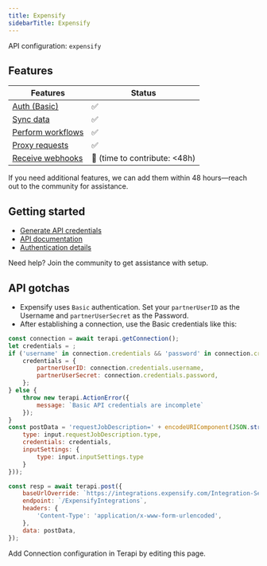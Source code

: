```yaml
---
title: Expensify
sidebarTitle: Expensify
---
```


API configuration: `expensify`

## Features

| Features | Status |
| - | - |
| [Auth (Basic)](/integrate/guides/authorize-an-api) | ✅ |
| [Sync data](/integrate/guides/sync-data-from-an-api) | ✅ |
| [Perform workflows](/integrate/guides/perform-workflows-with-an-api) | ✅ |
| [Proxy requests](/integrate/guides/proxy-requests-to-an-api) | ✅ |
| [Receive webhooks](/integrate/guides/receive-webhooks-from-an-api) | 🚫 (time to contribute: &lt;48h) |

If you need additional features, we can add them within 48 hours—reach out to the community for assistance.

## Getting started

-   [Generate API credentials](https://www.expensify.com/tools/integrations)
-   [API documentation](https://integrations.expensify.com/Integration-Server/doc)
-   [Authentication details](https://integrations.expensify.com/Integration-Server/doc/#authentication)

Need help? Join the community to get assistance with setup.

## API gotchas

- Expensify uses `Basic` authentication. Set your `partnerUserID` as the Username and `partnerUserSecret` as the Password.
- After establishing a connection, use the Basic credentials like this:
```js
const connection = await terapi.getConnection();
let credentials = ;
if ('username' in connection.credentials && 'password' in connection.credentials) {
    credentials = {
        partnerUserID: connection.credentials.username,
        partnerUserSecret: connection.credentials.password,
    };
} else {
    throw new terapi.ActionError({
        message: `Basic API credentials are incomplete`
    });
}
const postData = 'requestJobDescription=' + encodeURIComponent(JSON.stringify({
    type: input.requestJobDescription.type,
    credentials: credentials,
    inputSettings: {
        type: input.inputSettings.type
    }
}));

const resp = await terapi.post({
    baseUrlOverride: `https://integrations.expensify.com/Integration-Server`,
    endpoint: `/ExpensifyIntegrations`,
    headers: {
        'Content-Type': 'application/x-www-form-urlencoded',
    },
    data: postData,
});
```

Add Connection configuration in Terapi by editing this page.
    

